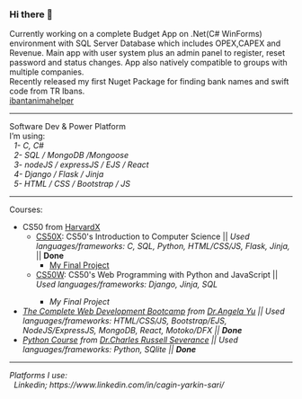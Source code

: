 ### Hi there 👋 
Currently working on a complete Budget App on .Net(C# WinForms) environment with SQL Server Database which includes OPEX,CAPEX and Revenue. Main app with user system plus an admin panel to register, reset password and status changes. App also natively compatible to groups with multiple companies. <br>
Recently released my first Nuget Package for finding bank names and swift code from TR Ibans. <br>
<a href="https://www.nuget.org/packages/ibantanimahelper">ibantanimahelper</a>
<hr>
Software Dev & Power Platform<br>
I’m using:<br>
  &nbsp; <i>1- C, C# <br>
  &nbsp; 2- SQL / MongoDB /Mongoose <br>
  &nbsp; 3- nodeJS / expressJS / EJS / React <br>
  &nbsp; 4- Django / Flask / Jinja <br>
  &nbsp; 5- HTML / CSS / Bootstrap / JS <br>
  </i>
<hr>
Courses: <br>
<ul>
    <li> CS50 from <a
        href="https://www.edx.org/school/harvardx?g_acctid=724-505-4034&g_campaign=gs-b2c-nonbrand-tier1geo-partner-harvard-core&g_campaignid=15417765031&g_adgroupid=131210224558&g_adid=565368057011&g_keyword=harvardx&g_keywordid=kwd-405720322997&g_network=g&utm_source=google&utm_campaign=gs-b2c-nonbrand-tier1geo-partner-harvard-core&utm_medium=cpc&utm_term=harvardx&hsa_acc=7245054034&hsa_cam=15417765031&hsa_grp=131210224558&hsa_ad=565368057011&hsa_src=g&hsa_tgt=kwd-405720322997&hsa_kw=harvardx&hsa_mt=b&hsa_net=adwords&hsa_ver=3&gclid=Cj0KCQjwgO2XBhCaARIsANrW2X1RFS9MANpioAf4-iYWqwawyT87zTLEf2XmjzzVbWk2Lj1e1FwXplQaAsYIEALw_wcB">HarvardX</a>
      <ul>
        <li><a href="https://www.edx.org/course/introduction-computer-science-harvardx-cs50x">CS50X</a>: CS50's
          Introduction to Computer Science || <em>Used languages/frameworks: C, SQL, Python, HTML/CSS/JS, Flask, Jinja, </em> || <strong>Done</strong>
          <ul>
            <li><a href="https://youtu.be/pAbVOd2ZoV0">My Final Project<a></li>
          </ul>
        </li>
        <li><a href="https://www.edx.org/course/cs50s-web-programming-with-python-and-javascript">CS50W</a>: CS50's Web
          Programming with Python and JavaScript || <em>Used languages/frameworks: Django, Jinja, SQL 
          </li>
          <ul>
            <li>My Final Project</li>
          </ul>
        </li>
      </ul>
    </li>
    <li> 
        <a href="https://www.udemy.com/course/the-complete-web-development-bootcamp/">The Complete Web Development
        Bootcamp</a> from <a href="https://www.udemy.com/user/4b4368a3-b5c8-4529-aa65-2056ec31f37e/">Dr.Angela Yu</a> || <em>Used languages/frameworks: HTML/CSS/JS, Bootstrap/EJS, NodeJS/ExpressJS, MongoDB, React, Motoko/DFX</em> || <strong>Done</strong>
    </li>
    <li>
        <a href="https://www.py4e.com/">Python Course</a> from <a href="https://online.dr-chuck.com/">Dr.Charles
        Russell Severance</a> || <em>Used languages/frameworks: Python, SQlite </em> || <strong>Done</strong>
    </li>
  </ul>
<hr>
Platforms I use:<br>
  &nbsp; Linkedin; https://www.linkedin.com/in/cagin-yarkin-sari/<br>
  
  
<!--
**Jilbao/Jilbao** is a ✨ _special_ ✨ repository because its `README.md` (this file) appears on your GitHub profile.

Here are some ideas to get you started:

- 🔭 I’m currently working on ...
- 🌱 I’m currently learning ...
- 👯 I’m looking to collaborate on ...
- 🤔 I’m looking for help with ...
- 💬 Ask me about ...
- 📫 How to reach me: ...
- 😄 Pronouns: ...
- ⚡ Fun fact: ...
-->
